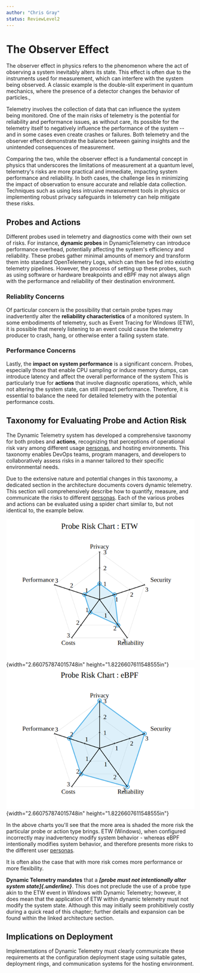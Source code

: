 ```yaml
---
author: "Chris Gray"
status: ReviewLevel2
---
```


# The Observer Effect

The observer effect in physics refers to the phenomenon where the act of
observing a system inevitably alters its state. This effect is often due
to the instruments used for measurement, which can interfere with the
system being observed. A classic example is the double-slit experiment
in quantum mechanics, where the presence of a detector changes the
behavior of particles.,

Telemetry involves the collection of data that can influence the system
being monitored. One of the main risks of telemetry is the potential for
reliability and performance issues, as without care, its possible for
the telemetry itself to negatively influence the performance of the
system -- and in some cases even create crashes or failures. Both
telemetry and the observer effect demonstrate the balance between
gaining insights and the unintended consequences of measurement.

Comparing the two, while the observer effect is a fundamental concept in
physics that underscores the limitations of measurement at a quantum
level, telemetry\'s risks are more practical and immediate, impacting
system performance and reliability. In both cases, the challenge lies in
minimizing the impact of observation to ensure accurate and reliable
data collection. Techniques such as using less intrusive measurement
tools in physics or implementing robust privacy safeguards in telemetry
can help mitigate these risks.

## Probes and Actions

Different probes used in telemetry and diagnostics come with their own
set of risks. For instance, **dynamic probes** in DynamicTelemetry can
introduce performance overhead, potentially affecting the system\'s
efficiency and reliability. These probes gather minimal amounts of
memory and transform them into standard OpenTelemetry Logs, which can
then be fed into existing telemetry pipelines. However, the process of
setting up these probes, such as using software or hardware breakpoints
and eBPF may not always align with the performance and reliability of
their destination environment.

### Reliablity Concerns

Of particular concern is the possibility that certain probe types may
inadvertently alter the **reliability characteristics** of a monitored
system. In some embodiments of telemetry, such as Event Tracing for
Windows (ETW), it is possible that merely listening to an event could
cause the telemetry producer to crash, hang, or otherwise enter a
failing system state.

### Performance Concerns

Lastly, the **impact on system performance** is a significant concern.
Probes, especially those that enable CPU sampling or induce memory
dumps, can introduce latency and affect the overall performance of the
system This is particularly true for **actions** that involve diagnostic
operations, which, while not altering the system state, can still impact
performance. Therefore, it is essential to balance the need for detailed
telemetry with the potential performance costs.

## Taxonomy for Evaluating Probe and Action Risk

The Dynamic Telemetry system has developed a comprehensive taxonomy for
both probes and **actions**, recognizing that perceptions of operational
risk vary among different usage [personas](./Personas.Overview.document.md), and hosting environments. This
taxonomy enables DevOps teams, program managers, and developers to
collaboratively assess risks in a manner tailored to their specific
environmental needs.

Due to the extensive nature and potential changes in this taxonomy, a
dedicated section in the architecture documents covers dynamic
telemetry. This section will comprehensively describe how to quantify,
measure, and communicate the risks to different [personas](./Personas.Overview.document.md). Each of the
various probes and actions can be evaluated using a spider chart similar
to, but not identical to, the example below.

![](../orig_media/Risk.ETW.png){width="2.660757874015748in" height="1.8226607611548555in"}
![](../orig_media/Risk.eBPF.png){width="2.660757874015748in" height="1.8226607611548555in"}

In the above charts you\'ll see that the more area is shaded the more
risk the particular probe or action type brings. ETW (Windows), when configured incorrectly may inadvertency modify system behavior - whereas eBPF intentionally modifies system behavior, and therefore presents more risks to the different user [personas](./Personas.Overview.document.md).

 It is often also the
case that with more risk comes more performance or more flexibility.

**Dynamic Telemetry mandates** that a ***[probe must not intentionally
alter system state]{.underline}***. This does not preclude the use of a
probe type akin to the ETW event in Windows with Dynamic Telemetry;
however, it does mean that the application of ETW within dynamic
telemetry must not modify the system state. Although this may initially
seem prohibitively costly during a quick read of this chapter; further
details and expansion can be found within the linked architecture
section.

## Implications on Deployment

Implementations of Dynamic Telemetry must clearly communicate these
requirements at the configuration deployment stage using suitable gates,
deployment rings, and communication systems for the hosting environment.
